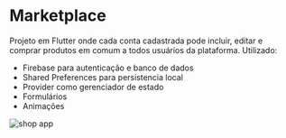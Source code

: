 # Marketplace

Projeto em Flutter onde cada conta cadastrada pode incluir, editar e comprar produtos em comum a todos usuários da plataforma. 
Utilizado:
- Firebase para autenticação e banco de dados
- Shared Preferences para persistencia local
- Provider como gerenciador de estado
- Formulários
- Animações

![shop app](https://user-images.githubusercontent.com/81890027/188365076-cafc64c0-0836-4373-915c-6e2916a001c2.jpg)



